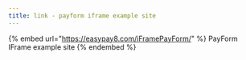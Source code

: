 ```yaml
---
title: link - payform iframe example site
---
```


{% embed url="https://easypay8.com/iFramePayForm/" %}
PayForm IFrame example site
{% endembed %}
